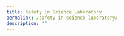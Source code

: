 ```yaml
---
title: Safety in Science Laboratory
permalink: /safety-in-science-laboratory/
description: ""
---
```

